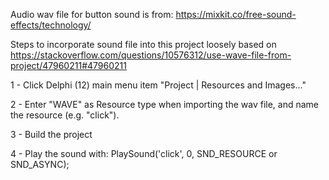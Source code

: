 Audio wav file for button sound is from: https://mixkit.co/free-sound-effects/technology/

Steps to incorporate sound file into this project loosely based on https://stackoverflow.com/questions/10576312/use-wave-file-from-project/47960211#47960211

1 - Click Delphi (12) main menu item "Project | Resources and Images..."

2 - Enter "WAVE" as Resource type when importing the wav file, and name the resource (e.g. "click").

3 - Build the project

4 - Play the sound with: PlaySound('click', 0, SND_RESOURCE or SND_ASYNC);


